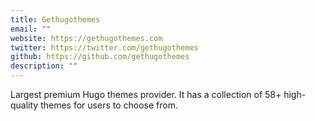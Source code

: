 ```yaml
---
title: Gethugothemes
email: ""
website: https://gethugothemes.com
twitter: https://twitter.com/gethugothemes
github: https://github.com/gethugothemes
description: ""
---
```


Largest premium Hugo themes provider. It has a collection of 58+ high-quality themes for users to choose from.
